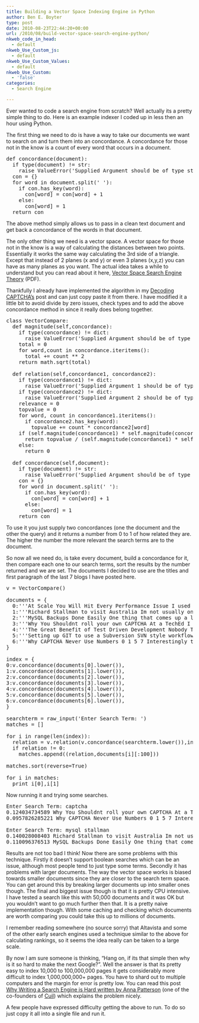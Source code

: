 ```yaml
---
title: Building a Vector Space Indexing Engine in Python
author: Ben E. Boyter
type: post
date: 2010-08-23T22:44:20+00:00
url: /2010/08/build-vector-space-search-engine-python/
nkweb_code_in_head:
  - default
nkweb_Use_Custom_js:
  - default
nkweb_Use_Custom_Values:
  - default
nkweb_Use_Custom:
  - 'false'
categories:
  - Search Engine

---
```

Ever wanted to code a search engine from scratch? Well actually its a pretty simple thing to do. Here is an example indexer I coded up in less then an hour using Python.

The first thing we need to do is have a way to take our documents we want to search on and turn them into an concordance. A concordance for those not in the know is a count of every word that occurs in a document.

<pre>def concordance(document):
  if type(document) != str:
    raise ValueError('Supplied Argument should be of type string')
  con = {}
  for word in document.split(' '):
    if con.has_key(word):
      con[word] = con[word] + 1
    else:
      con[word] = 1
  return con</pre>

The above method simply allows us to pass in a clean text document and get back a concordance of the words in that document.

The only other thing we need is a vector space. A vector space for those not in the know is a way of calculating the distances between two points. Essentially it works the same way calculating the 3rd side of a triangle. Except that instead of 2 planes (x and y) or even 3 planes (x,y,z) you can have as many planes as you want. The actual idea takes a while to understand but you can read about it here, [Vector Space Search Engine Theory][1] (PDF).

Thankfully I already have implemented the algorithm in my [Decoding CAPTCHA&#8217;s][2] post and can just copy paste it from there. I have modified it a little bit to avoid divide by zero issues, check types and to add the above concordance method in since it really does belong together.

<pre>class VectorCompare:
  def magnitude(self,concordance):
    if type(concordance) != dict:
      raise ValueError('Supplied Argument should be of type dict')
    total = 0
    for word,count in concordance.iteritems():
      total += count ** 2
    return math.sqrt(total)

  def relation(self,concordance1, concordance2):
    if type(concordance1) != dict:
      raise ValueError('Supplied Argument 1 should be of type dict')
    if type(concordance2) != dict:
      raise ValueError('Supplied Argument 2 should be of type dict')
    relevance = 0
    topvalue = 0
    for word, count in concordance1.iteritems():
      if concordance2.has_key(word):
        topvalue += count * concordance2[word]
    if (self.magnitude(concordance1) * self.magnitude(concordance2)) != 0:
      return topvalue / (self.magnitude(concordance1) * self.magnitude(concordance2))
    else:
      return 0

  def concordance(self,document):
    if type(document) != str:
      raise ValueError('Supplied Argument should be of type string')
    con = {}
    for word in document.split(' '):
      if con.has_key(word):
        con[word] = con[word] + 1
      else:
        con[word] = 1
    return con</pre>

To use it you just supply two concordances (one the document and the other the query) and it returns a number from 0 to 1 of how related they are. The higher the number the more relevant the search terms are to the document.

So now all we need do, is take every document, build a concordance for it, then compare each one to our search terms, sort the results by the number returned and we are set. The documents I decided to use are the titles and first paragraph of the last 7 blogs I have posted here.

<pre>v = VectorCompare()

documents = {
  0:'''At Scale You Will Hit Every Performance Issue I used to think I knew a bit about performance scalability and how to keep things trucking when you hit large amounts of data Truth is I know diddly squat on the subject since the most I have ever done is read about how its done To understand how I came about realising this you need some background''',
  1:'''Richard Stallman to visit Australia Im not usually one to promote events and the like unless I feel there is a genuine benefit to be had by attending but this is one stands out Richard M Stallman the guru of Free Software is coming Down Under to hold a talk You can read about him here Open Source Celebrity to visit Australia''',
  2:'''MySQL Backups Done Easily One thing that comes up a lot on sites like Stackoverflow and the like is how to backup MySQL databases The first answer is usually use mysqldump This is all fine and good till you start to want to dump multiple databases You can do this all in one like using the all databases option however this makes restoring a single database an issue since you have to parse out the parts you want which can be a pain''',
  3:'''Why You Shouldnt roll your own CAPTCHA At a TechEd I attended a few years ago I was watching a presentation about Security presented by Rocky Heckman read his blog its quite good In it he was talking about security algorithms The part that really stuck with me went like this''',
  4:'''The Great Benefit of Test Driven Development Nobody Talks About The feeling of productivity because you are writing lots of code Think about that for a moment Ask any developer who wants to develop why they became a developer One of the first things that comes up is I enjoy writing code This is one of the things that I personally enjoy doing Writing code any code especially when its solving my current problem makes me feel productive It makes me feel like Im getting somewhere Its empowering''',
  5:'''Setting up GIT to use a Subversion SVN style workflow Moving from Subversion SVN to GIT can be a little confusing at first I think the biggest thing I noticed was that GIT doesnt have a specific workflow you have to pick your own Personally I wanted to stick to my Subversion like work-flow with a central server which all my machines would pull and push too Since it took a while to set up I thought I would throw up a blog post on how to do it''',
  6:'''Why CAPTCHA Never Use Numbers 0 1 5 7 Interestingly this sort of question pops up a lot in my referring search term stats Why CAPTCHAs never use the numbers 0 1 5 7 Its a relativity simple question with a reasonably simple answer Its because each of the above numbers are easy to confuse with a letter See the below''',
}

index = {
0:v.concordance(documents[0].lower()),
1:v.concordance(documents[1].lower()),
2:v.concordance(documents[2].lower()),
3:v.concordance(documents[3].lower()),
4:v.concordance(documents[4].lower()),
5:v.concordance(documents[5].lower()),
6:v.concordance(documents[6].lower()),
}

searchterm = raw_input('Enter Search Term: ')
matches = []

for i in range(len(index)):
  relation = v.relation(v.concordance(searchterm.lower()),index[i])
  if relation != 0:
    matches.append((relation,documents[i][:100]))

matches.sort(reverse=True)

for i in matches:
  print i[0],i[1]</pre>

Now running it and trying some searches.

<pre>Enter Search Term: captcha
0.124034734589 Why You Shouldnt roll your own CAPTCHA At a TechEd I attended a few years ago I was watching a prese
0.0957826285221 Why CAPTCHA Never Use Numbers 0 1 5 7 Interestingly this sort of question pops up a lot in my referr

Enter Search Term: mysql stallman
0.140028008403 Richard Stallman to visit Australia Im not usually one to promote events and the like unless I feel
0.110096376513 MySQL Backups Done Easily One thing that comes up a lot on siteslike Stackoverflow and the like is</pre>

Results are not too bad I think! Now there are some problems with this technique. Firstly it doesn&#8217;t support boolean searches which can be an issue, although most people tend to just type some terms. Secondly it has problems with larger documents. The way the vector space works is biased towards smaller documents since they are closer to the search term space. You can get around this by breaking larger documents up into smaller ones though. The final and biggest issue though is that it is pretty CPU intensive. I have tested a search like this with 50,000 documents and it was OK but you wouldn&#8217;t want to go much further then that. It is a pretty naive implementation though. With some caching and checking which documents are worth comparing you could take this up to millions of documents.

I remember reading somewhere (no source sorry) that Altavista and some of the other early search engines used a technique similar to the above for calculating rankings, so it seems the idea really can be taken to a large scale.

By now I am sure someone is thinking, &#8220;Hang on, if its that simple then why is it so hard to make the next Google?&#8221;. Well the answer is that its pretty easy to index 10,000 to 100,000,000 pages it gets considerably more difficult to index 1,000,000,000+ pages. You have to shard out to multiple computers and the margin for error is pretty low. You can read this post [Why Writing a Search Engine is Hard written by Anna Patterson][3] (one of the co-founders of [Cuil][4]) which explains the problem nicely.

A few people have expressed difficulty getting the above to run. To do so just copy it all into a single file and run it.

 [1]: http://la2600.org/talks/files/20040102/Vector_Space_Search_Engine_Theory.pdf
 [2]: http://www.wausita.com/captcha/
 [3]: http://queue.acm.org/detail.cfm?id=988407
 [4]: http://www.cuil.com/